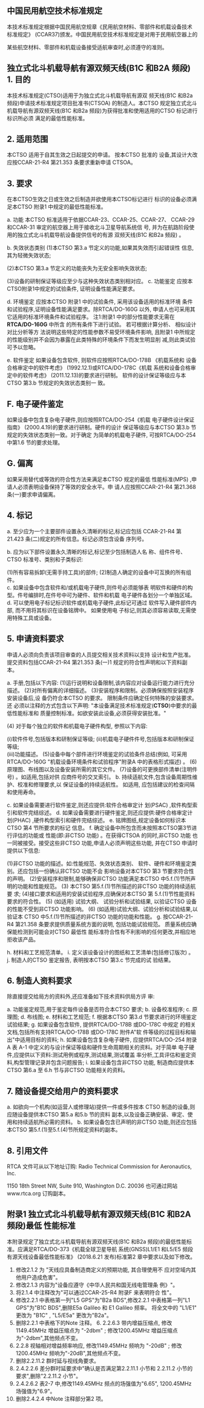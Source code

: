 
## 中国民用航空技术标准规定

本技术标准规定根据中国民用航空规章《民用航空材料、零部件和机载设备技术
标准规定》
(CCAR37)颁发。中国民用航空技术标准规定是对用于民用航空器上的 
 
某些航空材料、零部件和机载设备接受适航审查时,必须遵守的准则。 

## 独立式北斗机载导航有源双频天线(B1C 和B2A 频段) 1. 目的

本技术标准规定(CTSO)适用于为独立式北斗机载导航有源双
频天线(B1C 和B2a 频段)申请技术标准规定项目批准书(CTSOA) 的制造人。本CTSO 规定独立式北斗机载导航有源双频天线(B1C 和B2a 频段)为获得批准和使用适用的CTSO 标记进行标识所必须
满足的最低性能标准。 

## 2. 适用范围

本CTSO 适用于自其生效之日起提交的申请。
按本CTSO 批准的
设备,其设计大改应按CCAR-21-R4 第21.353 条要求重新申请 CTSOA。 

## 3. 要求

在本CTSO生效之日或生效之后制造并欲使用本CTSO标记进行
标识的设备必须满足本CTSO 附录1 中规定的最低性能标准。 

a. 功能 
本CTSO 标准适用于依据CCAR-23、CCAR-25、CCAR-27、 
CCAR-29 和CCAR-31 审定的航空器上用于接收北斗卫星导航系统信
号,
并为在航路阶段使用的独立式北斗机载导航设备提供信号的有源
双频天线(B1C 和B2a 频段)
。 

b. 失效状态类别 
(1)本CTSO 第3.a 节定义的功能,如果其失效而引起错误性
信息,其为轻微失效状态; 

(2)本CTSO 第3.a 节定义的功能丧失为无安全影响失效状态;
 
(3)设备的研制保证等级应至少与这种失效状态类别相对应。 c. 功能鉴定 
应按本CTSO附录1中规定的试验条件,
证明设备性能满足要求。
 

d. 环境鉴定 
应按本CTSO 附录1 中的试验条件,
采用该设备适用的标准环境
条件和试验程序,证明设备性能满足要求。除RTCA/DO-160G 以外, 申请人也可采用其它适用的标准环境条件和试验程序。 
注1:附录1 中的部分性能要求无需在**RTCA/DO-160G** 中所含
的所有条件下进行试验。
若可根据计算分析、
相似设计对比分析等方
法说明这些特定的性能参数不易受环境条件影响,
且附录1 中所规定
的性能级别并不会因为暴露在此类特殊的环境条件下而发生明显削
减,则此类试验可予以忽略。 

e. 软件鉴定 
如果设备包含软件,
则软件应按照RTCA/DO-178B
《机载系统和
设备合格审定中的软件考虑》
(1992.12.1)或RTCA/DO-178C《机载
系统和设备合格审定中的软件考虑》
(2011.12.13)的要求进行研制。
软件的设计保证等级应与本CTSO 第3.b 节规定的失效状态类别一
致。 

## F. 电子硬件鉴定

如果设备中包含复杂电子硬件,则应按照RTCA/DO-254《机载
电子硬件设计保证指南》
(2000.4.19)的要求进行研制。硬件的设计
保证等级应与本CTSO 第3.b 节规定的失效状态类别一致。对于确定
为简单的机载电子硬件,
可按RTCA/DO-254 中第1.6 节的要求处理。
 

## G. 偏离

如果采用替代或等效的符合性方法来满足本CTSO 规定的最低
性能标准(MPS)
,申请人必须表明设备保持了等效的安全水平。申
请人应按照CCAR-21-R4 第21.368 条(一)要求申请偏离。 

## 4. 标记

a. 至少应为一个主要部件设置永久清晰的标记,标记应包括
CCAR-21-R4 第21.423 条(二)规定的所有信息。标记必须包含设备
序列号。 

b. 应为以下部件设置永久清晰的标记,标记至少包括制造人名
称、组件件号、CTSO 标准号、类别和子类标识: 

(1)所有容易拆卸(无需手持工具)的部件; (2)制造人确定的设备中可互换的所有组件。  
c. 如果设备中包含软件和/或机载电子硬件,则件号必须能够表
明软件和硬件的构型。件号编排时,在件号中可为硬件、软件和机载
电子硬件各划分一个单独区域。 
d. 可以使用电子标记标识软件或机载电子硬件,此标记可通过
软件写入硬件部件内部,
而不用将其标识在设备铭牌中。
如果使用电
子标记,则其必须容易读取,无需使用特殊工具或设备。 

## 5. 申请资料要求

申请人必须向负责该项目审查的人员提交相关技术资料以支持
设计和生产批准。提交资料包括CCAR-21-R4 第21.353 条(一)1 规定的符合性声明和以下资料副本。 

a. 手册,包括以下内容: 
(1)运行说明和设备限制,该内容应对设备运行能力进行充分
描述。 
(2)对所有偏离的详细描述。 
(3)安装程序和限制。必须确保按照安装程序安装设备后,设
备仍符合本CTSO 的要求。
限制条件应确定任何特殊的安装要求。
还
必须以注释的方式包含以下声明: 
"本设备满足技术标准规定(**CTSO**)中要求的最低性能标准和
质量控制标准。如欲安装此设备,必须获得安装批准。" 

(4)
对于每个独立的软件和机载电子硬件构型,
参照以下内容:
 
(i)软件件号,包括版本和研制保证等级; (ii)机载电子硬件件号,包括版本和研制保证等级;  
(iii)功能描述。 
(5)设备中每个部件进行环境鉴定的试验条件总结(例如,
可采用RTCA/DO-160G "机载设备环境条件和试验程序"附录A
中的表格形式描述)
。 
(6)原理图、布线图以及设备安装所需的其它文件。 
(7)设备的可更换部件清单(注明件号)
。如适用,包括对供
应商件号的交叉索引。 
b. 持续适航文件,包含设备周期性维护、校准和修理要求,以
保证设备的持续适航性。
如适用,
应包括建议的检查间隔和使用寿命。
 
c. 如果设备需要进行软件鉴定,则还应提供:软件合格审定计
划(PSAC)
,软件构型索引和软件完结综述。 
d. 如果设备需要进行硬件鉴定,则还应提供:硬件合格审定计
划(PHAC)
,硬件构型索引和硬件完结综述。 
e. 铭牌图纸,规定设备如何标识本CTSO 第4 节所要求的标记
信息。 
f. 确定设备中所包含而未按照本CTSO第3节进行评估的功能或
性能(即:非CTSO 功能)
。在获得CTSOA 的同时,非CTSO 功能
也一同被接受。接受这些非CTSO 功能,申请人必须声明这些功能,
并在CTSO 申请时提供以下信息: 

(1)非CTSO 功能的描述。如:性能规范、失效状态类别、
软件、硬件和环境鉴定类别。还应包括一份确认非CTSO 功能不会
影响设备对本CTSO 第3 节要求符合性的声明。 
(2)安装程序和限制,能够确保非CTSO 功能满足本CTSO
中5.f.(1)节所声明的功能和性能规范。 
(3)
本CTSO 第5.f.(1)节所描述的非CTSO 功能的持续适航要
求; 
(4)接口要求和适用的安装试验程序,应确保对本CTSO 第
5.f.(1)节性能资料要求的符合性。 
(5)
(如适用)
试验大纲、
试验分析和试验结果,
以验证CTSO
设备的性能不受到非CTSO 功能影响。 
(6)
(如适用)试验大纲、试验分析和试验结果,以验证本
CTSO 中5.f.(1)节所描述的非CTSO 功能的功能和性能。 
g. 按CCAR-21-R4 第21.358 条要求提供质量系统方面的说明,
包括功能试验规范。
质量系统应确保能检测到可能会对CTSO 最低性
能标准符合性有不利影响的任何更改,并相应地拒收该产品。 

h. 材料和工艺规范清单。 
i. 定义该设备设计的图纸和工艺清单(包括修订版次)
。 
j. 制造人的CTSO 鉴定报告,
表明按本CTSO 第3.c 节完成的试
验结果。 

## 6. 制造人资料要求

除直接提交给局方的资料外,还应准备如下技术资料供局方评
审: 

a. 功能鉴定规范,用于鉴定每件设备是否符合本CTSO 要求; b. 设备校准程序; 
c. 原理图; d. 布线图; e. 材料和工艺规范; f. 根据本CTSO 第3.d 节要求进行的环境鉴定试验结果; 
g. 如果设备包含软件,
提供RTCA/DO-178B 或DO-178C 中规定
的相关文档,包括所有支持RTCA/DO-178B 或DO-178C 附件A"软
件等级的过程目标和输出"中适用目标的资料; 
h. 如果设备包含复杂电子硬件,
应提供RTCA/DO-254 附录A 表
A-1 中定义的与设计保证等级和硬件生命周期相关的资料。对于简单
电子硬件,应提供以下资料:测试用例或程序,测试结果,测试覆盖
率分析,工具评估和鉴定资料,构型管理记录并包含问题报告; 
i. 如果设备包含非CTSO 功能,
制造商应提供本CTSO 第6.a 至
6.h 节与非CTSO 功能相关的资料。 

## 7. 随设备提交给用户的资料要求

a. 如欲向一个机构(如运营人或修理站)提供一件或多件按本
CTSO 制造的设备,则应随设备提供本CTSO 第5.a 和5.b 节的资料
副本,以及设备正确安装、审定、使用和持续适航所必需的资料。 
b. 如果设备包含已声明的非CTSO 功能,则还应包括本CTSO
第5.f.(1)至5.f.(4)节所规定资料的副本。 

## 8. 引用文件

RTCA 文件可从以下地址订购: Radio Technical Commission for Aeronautics, Inc. 

1150 18th Street NW, Suite 910, Washington D.C. 20036 也可通过网站www.rtca.org 订购副本。 

## 附录1 独立式北斗机载导航有源双频天线(B1C 和B2A 频段)最低 性能标准

本附录规定了独立式北斗机载导航有源双频天线(B1C 和B2a
频段)的最低性能标准。应满足RTCA/DO-373《机载全球卫星导航
系统(GNSS)L1/E1 和L5/E5 频段有源天线设备最低性能标准》
(2018.6.21 发布)标准第2 章中要求以及如下修改。 

1. 修改2.1.2 为
"天线应具备制造商定义的预期功能,
其合理使用不
应对空域内其他用户造成危害"。 
2. 修改2.1.3 内容为"设备应遵守《中华人民共和国无线电管理条
例》"。 
3. 将2.1.4 中注释改为"可以通过CCAR-25-R4 附录F 来表明符合
性"。 
4. 修改2.2.1 中表格第一列"L5 GPS"为"B2a BDS",修改2.2.1
中表格第一列"L1 GPS"为"B1C BDS",删除E5a Galileo 和 E1 Galileo 频率。
将全文中的
"L1/E1"
更改为
"B1C"
,
 "L5/E5a"
更改为"B2a"。 
5. 删除2.2.1 中表格下的Note 注释。 6. 2.2.6.3 带内增益压缩点,
修改1149.45MHz 增益压缩点为
"-2dbm"
;
修改1200.45MHz 增益压缩点为"-2dbm",其他频点不变。 
7. 2.2.8 视轴相对增益频率响应,
修改1149.45MHz 频响为
"-20dB"
;
修改1200.45MHz 频响为"-20dB",其他频点不变。 
8. 删除2.2.11.2 群时延与视线角要求。 
9. 2.4.2.2.6 差分群时延要求中"确认是否满足第2.2.11.1 小节和
2.2.11.2 小节的要求",删除"2.2.11.2 小节"。 
10. 2.4.2.6.2 表2-7 中,修改1149.45MHz 频点的场强值为"6.65",
1200.45MHz 场强值为"6.9"。 
11. 删除2.4.2.4 中Note 注释部分第2 项。 
 